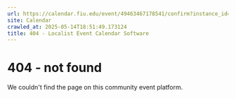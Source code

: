 ```yaml
---
url: https://calendar.fiu.edu/event/49463467178541/confirm?instance_id=49463467181615&return=https%3A%2F%2Fcalendar.fiu.edu%2Fcalendar
site: Calendar
crawled_at: 2025-05-14T18:51:49.173124
title: 404 - Localist Event Calendar Software
---
```


# 404 - not found
We couldn't find the page on this community event platform.
